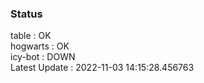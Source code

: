 ### Status


table : OK  
hogwarts : OK  
icy-bot : DOWN  
Latest Update : 2022-11-03 14:15:28.456763
